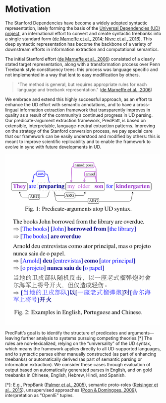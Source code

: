 Motivation
==========

The Stanford Dependencies have become a widely adopted syntactic representation,
lately forming the basis of the
[Universal Dependencies (UD) project](http://universaldependencies.org), an
international effort to convert and create syntactic treebanks into a single
standard form ([de Marneffe et al., 2014](references.md); [Nivre et al., 2016](references.md)). This deep
syntactic representation has become the backbone of a variety of downstream
efforts in information extraction and computational semantics.

The initial Stanford effort ([de Marneffe et al., 2006](references.md)) consisted of a
clearly stated target representation, along with a transformation process over
Penn Treebank style constituency trees: this process was language specific and
not implemented in a way that lent to easy modification by others.

> "The method is general, but requires appropriate rules for each language and
> treebank representation." ([de Marneffe et al., 2006](references.md))

We embrace and extend this highly successful approach, as an effort to enhance
the UD effort with semantic annotations, and to have a cross-lingual information
extraction framework that transparently improves in quality as a result of the
community’s continued progress in UD parsing. Our predicate-argument extraction
framework, PredPatt, is based on extensible, interpretable, language-neutral
extraction patterns. Improving on the strategy of the Stanford conversion
process, we pay special care that our framework can be easily understood and
modified by others: this is meant to improve scientific replicability and to
enable the framework to evolve in sync with future developments in UD.

<img width="500px" src="figure1.png"/>

PredPatt’s goal is to identify the structure of predicates and
arguments—leaving further analysis to systems pursuing competing
theories.[*] The rules are non-lexicalized, relying on the
“universality” of the UD syntax, which means the framework applies
directly to all UD-supported languages, and to syntactic parses either
manually constructed (as part of enhancing treebanks) or automatically
derived (as part of semantic parsing or information extraction). We
consider these cases through evaluation of output based on automatically
generated parses in English, and on gold treebanks in Chinese, English,
Hebrew, Hindi, and Spanish.

[*]: E.g., PropBank ([Palmer et al., 2005](references.md)), semantic proto-roles ([Reisinger et al., 2015](references.md)),
   unsupervised approaches ([Poon & Domingoes, 2009](references.md)), interpretation as "OpenIE" tuples.
